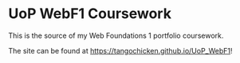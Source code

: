# UoP WebF1 Coursework
This is the source of my Web Foundations 1 portfolio coursework.

The site can be found at https://tangochicken.github.io/UoP_WebF1!
